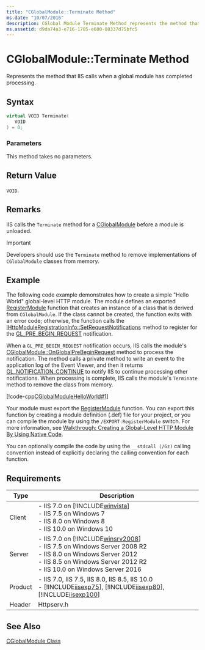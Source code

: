 ```yaml
---
title: "CGlobalModule::Terminate Method"
ms.date: "10/07/2016"
description: CGlobal Module Terminate Method represents the method that IIS calls when a global module has completed processing.
ms.assetid: d9da74a3-e716-1785-e600-08337d75bfc5
---
```

# CGlobalModule::Terminate Method
Represents the method that IIS calls when a global module has completed processing.  
  
## Syntax  
  
```cpp  
virtual VOID Terminate(  
   VOID  
) = 0;  
```  
  
### Parameters  
 This method takes no parameters.  
  
## Return Value  
 `VOID`.  
  
## Remarks  
 IIS calls the `Terminate` method for a [CGlobalModule](../../web-development-reference/native-code-api-reference/cglobalmodule-class.md) before a module is unloaded.  
  
> [!IMPORTANT]
>  Developers should use the `Terminate` method to remove implementations of `CGlobalModule` classes from memory.  
  
## Example  
 The following code example demonstrates how to create a simple "Hello World" global-level HTTP module. The module defines an exported [RegisterModule](../../web-development-reference/native-code-api-reference/pfn-registermodule-function.md) function that creates an instance of a class that is derived from `CGlobalModule`. If the class cannot be created, the function exits with an error code; otherwise, the function calls the [IHttpModuleRegistrationInfo::SetRequestNotifications](../../web-development-reference/native-code-api-reference/ihttpmoduleregistrationinfo-setrequestnotifications-method.md) method to register for the [GL_PRE_BEGIN_REQUEST](../../web-development-reference/native-code-api-reference/request-processing-constants.md) notification.  
  
 When a `GL_PRE_BEGIN_REQUEST` notification occurs, IIS calls the module's [CGlobalModule::OnGlobalPreBeginRequest](../../web-development-reference/native-code-api-reference/cglobalmodule-onglobalprebeginrequest-method.md) method to process the notification. The method calls a private method to write an event to the application log of the Event Viewer, and then it returns [GL_NOTIFICATION_CONTINUE](../../web-development-reference/native-code-api-reference/global-notification-status-enumeration.md) to notify IIS to continue processing other notifications. When processing is complete, IIS calls the module's `Terminate` method to remove the class from memory.  
  
 [!code-cpp[CGlobalModuleHelloWorld#1](../../../samples/snippets/cpp/VS_Snippets_IIS/IIS7/CGlobalModuleHelloWorld/cpp/CGlobalModuleHelloWorld.cpp#1)]  
  
 Your module must export the [RegisterModule](../../web-development-reference/native-code-api-reference/pfn-registermodule-function.md) function. You can export this function by creating a module definition (.def) file for your project, or you can compile the module by using the `/EXPORT:RegisterModule` switch. For more information, see [Walkthrough: Creating a Global-Level HTTP Module By Using Native Code](../../web-development-reference/native-code-development-overview/walkthrough-creating-a-global-level-http-module-by-using-native-code.md).  
  
 You can optionally compile the code by using the `__stdcall (/Gz)` calling convention instead of explicitly declaring the calling convention for each function.  
  
## Requirements  
  
|Type|Description|  
|----------|-----------------|  
|Client|-   IIS 7.0 on [!INCLUDE[winvista](../../wmi-provider/includes/winvista-md.md)]<br />-   IIS 7.5 on Windows 7<br />-   IIS 8.0 on Windows 8<br />-   IIS 10.0 on Windows 10|  
|Server|-   IIS 7.0 on [!INCLUDE[winsrv2008](../../wmi-provider/includes/winsrv2008-md.md)]<br />-   IIS 7.5 on Windows Server 2008 R2<br />-   IIS 8.0 on Windows Server 2012<br />-   IIS 8.5 on Windows Server 2012 R2<br />-   IIS 10.0 on Windows Server 2016|  
|Product|-   IIS 7.0, IIS 7.5, IIS 8.0, IIS 8.5, IIS 10.0<br />-   [!INCLUDE[iisexp75](../../web-development-reference/native-code-api-reference/includes/iisexp75-md.md)], [!INCLUDE[iisexp80](../../web-development-reference/native-code-api-reference/includes/iisexp80-md.md)], [!INCLUDE[iisexp100](../../web-development-reference/native-code-api-reference/includes/iisexp100-md.md)]|  
|Header|Httpserv.h|  
  
## See Also  
 [CGlobalModule Class](../../web-development-reference/native-code-api-reference/cglobalmodule-class.md)
